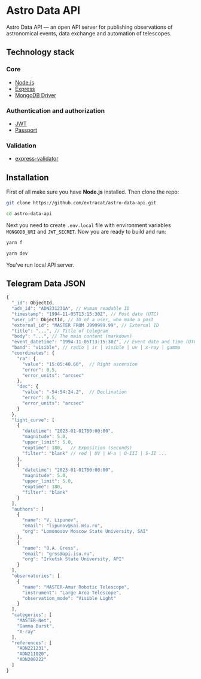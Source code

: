 # Astro Data API 

Astro Data API — an open API server for publishing observations of astronomical events, data exchange and automation of telescopes.

## Technology stack

### Core
- [Node.js](https://nodejs.org/)
- [Express](https://expressjs.com)
- [MongoDB Driver](https://mongodb.github.io/node-mongodb-native/)

### Authentication and authorization
- [JWT](https://jwt.io)
- [Passport](https://www.passportjs.org)

### Validation
- [express-validator](https://express-validator.github.io/docs)


## Installation

First of all make sure you have **Node.js** installed. Then clone the repo:

``` sh
git clone https://github.com/extracat/astro-data-api.git

cd astro-data-api
```

Next you need to create `.env.local` file with environment variables `MONGODB_URI` and `JWT_SECRET`. Now you are ready to build and run:

``` sh
yarn f

yarn dev
```

You've run local API server. 


## Telegram Data JSON

``` js
{
  "_id": ObjectId,
  "adn_id": "ADN231231A", // Human readable ID
  "timestamp": "1994-11-05T13:15:30Z", // Post date (UTC)
  "user_id": ObjectId, // ID of a user, who made a post
  "external_id": "MASTER FROM J999999.99", // External ID
  "title": "...", // Title of telegram
  "body": "...", // The main content (markdown)
  "event_datetime": "1994-11-05T13:15:30Z", // Event date and time (UTC)
  "band": "visible", // radio | ir | visible | uv | x-ray | gamma
  "coordinates": {
    "ra": { 
      "value": "15:05:40.60",  // Right ascension 
      "error": 0.5,
      "error_units": "arcsec"
    },
    "dec": {
      "value": "-54:54:24.2",  // Declination
      "error": 0.5,
      "error_units": "arcsec"
    }
  },
  "light_curve": [
    {
      "datetime": "2023-01-01T00:00:00",	
      "magnitude": 5.0,  	
      "upper_limit": 5.0,	
      "exptime": 180,	// Exposition (seconds)
      "filter": "blank" // red | UV | H-a | O-III | S-II ...	
    },	
    {	
      "datetime": "2023-01-01T00:00:00",	
      "magnitude": 5.0,  	
      "upper_limit": 5.0,	
      "exptime": 180,	
      "filter": "blank"	
    }
  ],
  "authors": [
    {
      "name": "V. Lipunov",
      "email": "lipunov@sai.msu.ru",
      "org": "Lomonosov Moscow State University, SAI"
    },
    {
      "name": "O.A. Gress",
      "email": "grss@api.isu.ru", 
      "org": "Irkutsk State University, API"
    }
  ],
  "observatories": [
    {
      "name": "MASTER-Amur Robotic Telescope",
      "instrument": "Large Area Telescope",
      "observation_mode": "Visible Light"
    }
  ],
  "categories": [
    "MASTER-Net",
    "Gamma Burst",
    "X-ray"
  ],
  "references": [
    "ADN221231",
    "ADN211020",
    "ADN200222"
  ]
}

```
